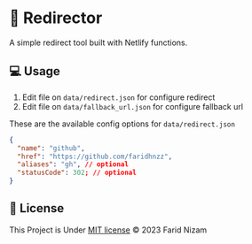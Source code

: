 # 👷 Redirector

A simple redirect tool built with Netlify functions.

## 💻 Usage

1. Edit file on `data/redirect.json` for configure redirect
2. Edit file on `data/fallback_url.json` for configure fallback url

These are the available config options for `data/redirect.json`

```json
{
  "name": "github",
  "href": "https://github.com/faridhnzz",
  "aliases": "gh", // optional
  "statusCode": 302; // optional
}
```

## 📄 License

This Project is Under [MIT license](LICENSE) &copy; 2023 Farid Nizam
